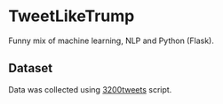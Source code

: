 # TweetLikeTrump
Funny mix of machine learning, NLP and Python (Flask). 

## Dataset
Data was collected using [3200tweets](https://github.com/atrof/3200tweets) script.
